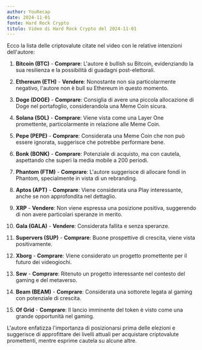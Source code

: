 ```yaml
---
author: YouRecap
date: 2024-11-01
fonte: Hard Rock Crypto
titolo: Video di Hard Rock Crypto del 2024-11-01
---
```

Ecco la lista delle criptovalute citate nel video con le relative intenzioni dell'autore:

1. **Bitcoin (BTC)** - **Comprare**: L'autore è bullish su Bitcoin, evidenziando la sua resilienza e la possibilità di guadagni post-elettorali.

2. **Ethereum (ETH)** - **Vendere**: Nonostante non sia particolarmente negativo, l'autore non è bull su Ethereum in questo momento.

3. **Doge (DOGE)** - **Comprare**: Consiglia di avere una piccola allocazione di Doge nel portafoglio, considerandola una Meme Coin sicura.

4. **Solana (SOL)** - **Comprare**: Viene vista come una Layer One promettente, particolarmente in relazione alle Meme Coin.

5. **Pepe (PEPE)** - **Comprare**: Considerata una Meme Coin che non può essere ignorata, suggerisce che potrebbe performare bene.

6. **Bonk (BONK)** - **Comprare**: Potenziale di acquisto, ma con cautela, aspettando che superi la media mobile a 200 periodi.

7. **Phantom (FTM)** - **Comprare**: L'autore suggerisce di allocare fondi in Phantom, specialmente in vista di un rebranding.

8. **Aptos (APT)** - **Comprare**: Viene considerata una Play interessante, anche se non approfondita nel dettaglio.

9. **XRP** - **Vendere**: Non viene espressa una posizione positiva, suggerendo di non avere particolari speranze in merito.

10. **Gala (GALA)** - **Vendere**: Considerata fallita e senza speranze.

11. **Supervers (SUP)** - **Comprare**: Buone prospettive di crescita, viene vista positivamente.

12. **Xborg** - **Comprare**: Viene considerato un progetto promettente per il futuro dei videogiochi.

13. **Sew** - **Comprare**: Ritenuto un progetto interessante nel contesto del gaming e del metaverso.

14. **Beam (BEAM)** - **Comprare**: Considerata una sottorete legata al gaming con potenziale di crescita.

15. **Of Grid** - **Comprare**: Il lancio imminente del token è visto come una grande opportunità nel gaming.

L'autore enfatizza l'importanza di posizionarsi prima delle elezioni e suggerisce di approfittare dei livelli attuali per acquistare criptovalute promettenti, mentre esprime cautela su alcune altre.
